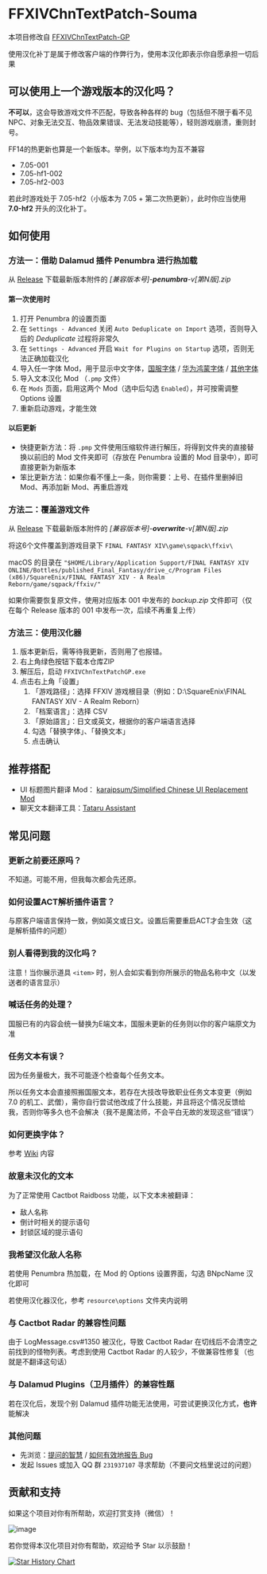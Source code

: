 # FFXIVChnTextPatch-Souma

本项目修改自 [FFXIVChnTextPatch-GP](https://github.com/GpointChen/FFXIVChnTextPatch-GP)

使用汉化补丁是属于修改客户端的作弊行为，使用本汉化即表示你自愿承担一切后果

## 可以使用上一个游戏版本的汉化吗？

**不可以**，这会导致游戏文件不匹配，导致各种各样的 bug（包括但不限于看不见 NPC、对象无法交互、物品效果错误、无法发动技能等），轻则游戏崩溃，重则封号。

FF14的热更新也算是一个新版本。举例，以下版本均为互不兼容

- 7.05-001
- 7.05-hf1-002
- 7.05-hf2-003

若此时游戏处于 7.05-hf2（小版本为 7.05 + 第二次热更新），此时你应当使用 **7.0-hf2** 开头的汉化补丁。

## 如何使用

### 方法一：借助 Dalamud 插件 Penumbra 进行热加载

从 [Release](https://github.com/Souma-Sumire/FFXIVChnTextPatch-Souma/releases/) 下载最新版本附件的 *\[兼容版本号\]-**penumbra**-v\[第N版\]\.zip*

#### 第一次使用时

1. 打开 Penumbra 的设置页面
1. 在 `Settings - Advanced` 关闭 `Auto Deduplicate on Import` 选项，否则导入后的 *Deduplicate* 过程将非常久
1. 在 `Settings - Advanced` 开启 `Wait for Plugins on Startup` 选项，否则无法正确加载汉化
1. 导入任一字体 Mod，用于显示中文字体，[国服字体](https://github.com/Souma-Sumire/FFXIVChnTextPatch-Souma/releases/download/v2.1.6/ChnAXIS.pmp) / [华为鸿蒙字体](https://github.com/Souma-Sumire/FFXIVChnTextPatch-Souma/releases/download/v2.4.4/HarmonyOS.Sans.pmp) / [其他字体](https://github.com/Souma-Sumire/FFXIVChnTextPatch-Souma/wiki/%E8%87%AA%E5%88%B6%E6%B8%B8%E6%88%8F%E5%AD%97%E4%BD%93)
1. 导入文本汉化 Mod （`.pmp` 文件）
1. 在 `Mods` 页面，启用这两个 Mod（选中后勾选 `Enabled`），并可按需调整 Options 设置
1. 重新启动游戏，才能生效

#### 以后更新

- 快捷更新方法：将 `.pmp` 文件使用压缩软件进行解压，将得到文件夹的直接替换以前旧的 Mod 文件夹即可（存放在 Penumbra 设置的 Mod 目录中），即可直接更新为新版本
- 笨比更新方法：如果你看不懂上一条，则你需要：上号、在插件里删掉旧 Mod、再添加新 Mod、再重启游戏

### 方法二：覆盖游戏文件

从 [Release](https://github.com/Souma-Sumire/FFXIVChnTextPatch-Souma/releases/) 下载最新版本附件的 *\[兼容版本号\]-**overwrite**-v\[第N版\]\.zip*

将这6个文件覆盖到游戏目录下 `FINAL FANTASY XIV\game\sqpack\ffxiv\`

macOS 的目录在 `"$HOME/Library/Application Support/FINAL FANTASY XIV ONLINE/Bottles/published_Final_Fantasy/drive_c/Program Files (x86)/SquareEnix/FINAL FANTASY XIV - A Realm Reborn/game/sqpack/ffxiv/"`

如果你需要恢复原文件，使用对应版本 001 中发布的 *backup.zip* 文件即可（仅在每个 Release 版本的 001 中发布一次，后续不再重复上传）

### 方法三：使用汉化器

1. 版本更新后，需等待我更新，否则用了也报错。
1. 右上角绿色按钮下载本仓库ZIP
1. 解压后，启动 `FFXIVChnTextPatchGP.exe`
1. 点击右上角「设置」
    1. 「游戏路径」：选择 FFXIV 游戏根目录（例如：D:\SquareEnix\FINAL FANTASY XIV - A Realm Reborn）
    1. 「档案语言」：选择 CSV
    1. 「原始語言」：日文或英文，根据你的客户端语言选择
    1. 勾选「替换字体」、「替换文本」
    1. 点击确认

## 推荐搭配

- UI 标题图片翻译 Mod： [karaipsum/Simplified Chinese UI Replacement Mod](https://www.nexusmods.com/finalfantasy14/mods/2048)
- 聊天文本翻译工具：[Tataru Assistant](https://home.gamer.com.tw/artwork.php?sn=5323128)

## 常见问题

### 更新之前要还原吗？

不知道。可能不用，但我每次都会先还原。

### 如何设置ACT解析插件语言？

与原客户端语言保持一致，例如英文或日文。设置后需要重启ACT才会生效（这是解析插件的问题）

### 别人看得到我的汉化吗？

注意！当你展示道具 `<item>` 时，别人会如实看到你所展示的物品名称中文（以发送者的语言显示）

### 喊话任务的处理？

国服已有的内容会统一替换为E端文本，国服未更新的任务则以你的客户端原文为准

### 任务文本有误？

因为任务量极大，我不可能逐个检查每个任务文本。

所以任务文本会直接照搬国服文本，若存在大技改导致职业任务文本变更（例如 7.0 的机工、武僧），需你自行尝试他改成了什么技能，并且将这个情况反馈给我，否则你等多久也不会解决（我不是魔法师，不会平白无故的发现这些“错误”）

### 如何更换字体？

参考 [Wiki](https://github.com/Souma-Sumire/FFXIVChnTextPatch-Souma/wiki/%E8%87%AA%E5%88%B6%E6%B8%B8%E6%88%8F%E5%AD%97%E4%BD%93) 内容

### 故意未汉化的文本

为了正常使用 Cactbot Raidboss 功能，以下文本未被翻译：

- 敌人名称
- 倒计时相关的提示语句
- 封锁区域的提示语句

### 我希望汉化敌人名称

若使用 Penumbra 热加载，在 Mod 的 Options 设置界面，勾选 BNpcName 汉化即可

若使用汉化器汉化，参考 `resource\options` 文件夹内说明

### 与 Cactbot Radar 的兼容性问题

由于 LogMessage.csv#1350 被汉化，导致 Cactbot Radar 在切线后不会清空之前找到的怪物列表。考虑到使用 Cactbot Radar 的人较少，不做兼容性修复（也就是不翻译这句话）

### 与 Dalamud Plugins（卫月插件）的兼容性题

若在汉化后，发现个别 Dalamud 插件功能无法使用，可尝试更换汉化方式，**也许**能解决

### 其他问题

- 先浏览：[提问的智慧](https://github.com/ryanhanwu/How-To-Ask-Questions-The-Smart-Way/blob/main/README-zh_CN.md) / [如何有效地报告 Bug](https://www.chiark.greenend.org.uk/~sgtatham/bugs-cn.html)
- 发起 Issues 或加入 QQ 群 `231937107` 寻求帮助（不要问文档里说过的问题）

## 贡献和支持

如果这个项目对你有所帮助，欢迎打赏支持（微信）！

![image](https://github.com/Souma-Sumire/FFXIVChnTextPatch-Souma/assets/33572696/1fec3974-0b6d-43df-9afc-2d760c33f9b5)

若你觉得本汉化项目对你有帮助，欢迎给予 Star 以示鼓励！

[![Star History Chart](https://api.star-history.com/svg?repos=Souma-Sumire/FFXIVChnTextPatch-Souma&type=Timeline)](https://star-history.com/#Souma-Sumire/FFXIVChnTextPatch-Souma&Timeline)
